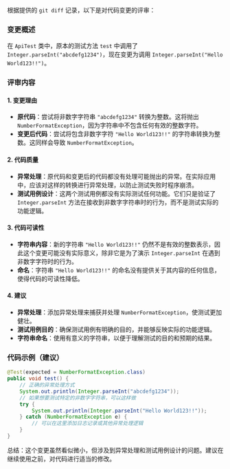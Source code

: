 根据提供的 `git diff` 记录，以下是对代码变更的评审：

### 变更概述
在 `ApiTest` 类中，原本的测试方法 `test` 中调用了 `Integer.parseInt("abcdefg1234")`，现在变更为调用 `Integer.parseInt("Hello World123!!")`。

### 评审内容

#### 1. 变更理由
- **原代码**：尝试将非数字字符串 `"abcdefg1234"` 转换为整数。这将抛出 `NumberFormatException`，因为字符串中不包含任何有效的整数字符。
- **变更后代码**：尝试将包含非数字字符 `"Hello World123!!"` 的字符串转换为整数。这同样会导致 `NumberFormatException`。

#### 2. 代码质量
- **异常处理**：原代码和变更后的代码都没有处理可能抛出的异常。在实际应用中，应该对这样的转换进行异常处理，以防止测试失败时程序崩溃。
- **测试用例设计**：这两个测试用例都没有实际测试任何功能。它们只是验证了 `Integer.parseInt` 方法在接收到非数字字符串时的行为，而不是测试实际的功能逻辑。

#### 3. 代码可读性
- **字符串内容**：新的字符串 `"Hello World123!!"` 仍然不是有效的整数表示，因此这个变更可能没有实际意义，除非它是为了演示 `Integer.parseInt` 在遇到非数字字符时的行为。
- **命名**：字符串 `"Hello World123!!"` 的命名没有提供关于其内容的任何信息，使得代码的可读性降低。

#### 4. 建议
- **异常处理**：添加异常处理来捕获并处理 `NumberFormatException`，使测试更加健壮。
- **测试用例目的**：确保测试用例有明确的目的，并能够反映实际的功能逻辑。
- **字符串命名**：使用有意义的字符串，以便于理解测试的目的和预期的结果。

### 代码示例（建议）
```java
@Test(expected = NumberFormatException.class)
public void test() {
    // 正确的异常处理方式
    System.out.println(Integer.parseInt("abcdefg1234"));
    // 如果想要测试特定的非数字字符串，可以这样做
    try {
        System.out.println(Integer.parseInt("Hello World123!!"));
    } catch (NumberFormatException e) {
        // 可以在这里添加日志记录或其他异常处理逻辑
    }
}
```

总结：这个变更虽然看似微小，但涉及到异常处理和测试用例设计的问题。建议在继续使用之前，对代码进行适当的修改。